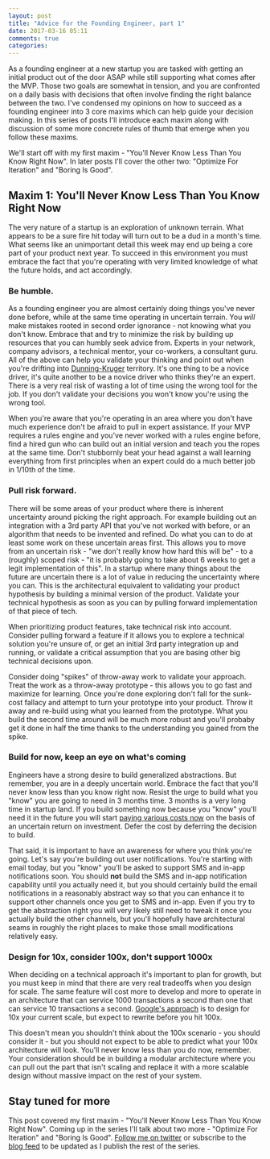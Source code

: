 ```yaml
---
layout: post
title: "Advice for the Founding Engineer, part 1"
date: 2017-03-16 05:11
comments: true
categories: 
---
```


As a founding engineer at a new startup you are tasked with getting an initial product out of the door ASAP while still supporting what comes after the MVP. Those two goals are somewhat in tension, and you are confronted on a daily basis with decisions that often involve finding the right balance between the two. I've condensed my opinions on how to succeed as a founding engineer into 3 core maxims which can help guide your decision making. In this series of posts I'll introduce each maxim along with discussion of some more concrete rules of thumb that emerge when you follow these maxims.

We'll start off with my first maxim - "You'll Never Know Less Than You Know Right Now". In later posts I'll cover the other two: "Optimize For Iteration" and "Boring Is Good". 

## Maxim 1: You'll Never Know Less Than You Know Right Now
The very nature of a startup is an exploration of unknown terrain. What appears to be a sure fire hit today will turn out to be a dud in a month's time. What seems like an unimportant detail this week may end up being a core part of your product next year. To succeed in this environment you must embrace the fact that you're operating with very limited knowledge of what the future holds, and act accordingly.

### Be humble.
As a founding engineer you are almost certainly doing things you've never done before, while at the same time operating in uncertain terrain. You *will* make mistakes rooted in second order ignorance - not knowing what you don't know. Embrace that and try to minimize the risk by building up resources that you can humbly seek advice from. Experts in your network, company advisors, a technical mentor, your co-workers, a consultant guru. All of the above can help you validate your thinking and point out when you're drifting into [Dunning-Kruger](http://rationalwiki.org/wiki/Dunning-Kruger_effect) territory. It's one thing to be a novice driver, it's quite another to be a novice driver who thinks they're an expert. There is a very real risk of wasting a lot of time using the wrong tool for the job. If you don't validate your decisions you won't know you're using the wrong tool.

When you're aware that you're operating in an area where you don't have much experience don't be afraid to pull in expert assistance. If your MVP requires a rules engine and you've never worked with a rules engine before, find a hired gun who can build out an initial version and teach you the ropes at the same time. Don't stubbornly beat your head against a wall learning everything from first principles when an expert could do a much better job in 1/10th of the time.

### Pull risk forward.
There will be some areas of your product where there is inherent uncertainty around picking the right approach. For example building out an integration with a 3rd party API that you've not worked with before, or an algorithm that needs to be invented and refined. Do what you can to do at least some work on these uncertain areas first. This allows you to move from an uncertain risk - "we don't really know how hard this will be" - to a (roughly) scoped risk - "it is probably going to take about 6 weeks to get a legit implementation of this". In a startup where many things about the future are uncertain there is a lot of value in reducing the uncertainty where you can. This is the architectural equivalent to validating your product hypothesis by building a minimal version of the product. Validate your technical hypothesis as soon as you can by pulling forward implementation of that piece of tech.

When prioritizing product features, take technical risk into account. Consider pulling forward a feature if it allows you to explore a technical solution you're unsure of, or get an initial 3rd party integration up and running, or validate a critical assumption that you are basing other big technical decisions upon.

Consider doing "spikes" of throw-away work to validate your approach. Treat the work as a throw-away prototype - this allows you to go fast and maximize for learning. Once you're done exploring don't fall for the sunk-cost fallacy and attempt to turn your prototype into your product. Throw it away and re-build using what you learned from the prototype. What you build the second time around will be much more robust and you'll probaby get it done in half the time thanks to the understanding you gained from the spike.

### Build for now, keep an eye on what's coming
Engineers have a strong desire to build generalized abstractions. But remember, you are in a deeply uncertain world. Embrace the fact that you'll never know less than you know right now. Resist the urge to build what you "know" you are going to need in 3 months time. 3 months is a very long time in startup land. If you build something now because you "know" you'll need it in the future you will start [paying various costs now](https://martinfowler.com/bliki/Yagni.html) on the basis of an uncertain return on investment. Defer the cost by deferring the decision to build.

That said, it is important to have an awareness for where you think you're going. Let's say you're building out user notifications. You're starting with email today, but you "know" you'll be asked to support SMS and in-app notifications soon. You should **not** build the SMS and in-app notification capability until you actually need it, but you should certainly build the email notifications in a reasonably abstract way so that you can enhance it to support other channels once you get to SMS and in-app. Even if you try to get the abstraction right you will very likely still need to tweak it once you actually build the other channels, but you'll hopefully have architectural seams in roughly the right places to make those small modifications relatively easy.

### Design for 10x, consider 100x, don't support 1000x
When deciding on a technical approach it's important to plan for growth, but you must keep in mind that there are very real tradeoffs when you design for scale. The same feature will cost more to develop and more to operate in an architecture that can service 1000 transactions a second than one that can service 10 transactions a second. [Google's approach](http://static.googleusercontent.com/media/research.google.com/en//people/jeff/WSDM09-keynote.pdf) is to design for 10x your current scale, but expect to rewrite before you hit 100x. 

This doesn't mean you shouldn't think about the 100x scenario - you should consider it - but you should not expect to be able to predict what your 100x architecture will look. You'll never know less than you do now, remember. Your consideration should be in building a modular architecture where you can pull out the part that isn't scaling and replace it with a more scalable design without massive impact on the rest of your system. 

## Stay tuned for more

This post covered my first maxim - "You'll Never Know Less Than You Know Right Now". Coming up in the series I'll talk about two more - "Optimize For Iteration" and "Boring Is Good". [Follow me on twitter](https://twitter.com/ph1) or subscribe to the [blog feed](/atom.xml) to be updated as I publish the rest of the series.
